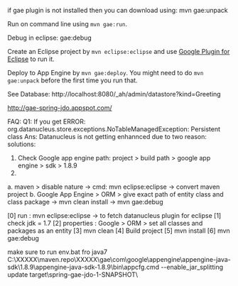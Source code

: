 if gae plugin is not installed then you can download using: mvn gae:unpack

Run on command line using `mvn gae:run`.

Debug in eclipse: gae:debug

Create an Eclipse project by `mvn eclipse:eclipse` and use [Google Plugin for Eclipse](http://code.google.com/eclipse/) to run it.

Deploy to App Engine by `mvn gae:deploy`. You might need to do `mvn gae:unpack` before the first time you run that.


See Database:
http://localhost:8080/_ah/admin/datastore?kind=Greeting

http://gae-spring-jdo.appspot.com/


FAQ:
Q1: If you get ERROR: org.datanucleus.store.exceptions.NoTableManagedException: Persistent class
Ans: Datanucleus is not getting enhannced due to two reason: solutions:
1. Check Google app engine path: project > build path > google app engine > sdk > 1.8.9
2.
a. maven > disable nature -> cmd: mvn eclipse:eclipse -> convert maven project 
b. Google App Engine > ORM > give exact path of entity class and class package -> mvn clean install -> mvn gae:debug

[0] run : mvn eclipse:eclipse -> to fetch datanucleus plugin for eclipse
[1] check jdk = 1.7
[2] properties : Google > ORM > set all classes and packages as an entity
[3] mvn clean
[4] Build project 
[5] mvn install
[6] mvn gae:debug

make sure to run env.bat fro java7
C:\XXXXX\maven.repo\XXXXX\gae\com\google\appengine\appengine-java-sdk\1.8.9\appengine-java-sdk-1.8.9\bin\appcfg.cmd --enable_jar_splitting update target\spring-gae-jdo-1-SNAPSHOT\